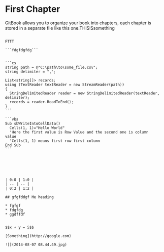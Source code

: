 # First Chapter

GitBook allows you to organize your book into chapters, each chapter is stored in a separate file like this one.THISISsomething
``````NDHRBFJRNF

FTTT

```fdgfdgfdg```


```cs
string path = @"C:\path\to\some_file.csv";
string delimiter = ",";

List<string[]> records;
using (TextReader textReader = new StreamReader(path))
{
  StringDelimitedReader reader = new StringDelimitedReader(textReader, delimiter);
  records = reader.ReadToEnd();
}
```

```vba
Sub sbWriteIntoCellData()
  Cells(1, 1)="Hello World"
  'Here the first value is Row Value and the second one is column value 
  'Cells(1, 1) means first row first column
End Sub
```






| 0:0 | 1:0 |
| -- | -- |
| 0:2 | 1:2 |

## gfgfddgf Me heading

* fgfgf
* fdgfdg
* ggdffdf


$$x + y = 5$$

[Something](http://google.com)

![](2014-08-07 08.44.49.jpg)
